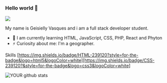 ### Hello world 👋

[<img src="https://img.shields.io/badge/linkedin-%230077B5.svg?&style=for-the-badge&logo=linkedin&logoColor=white" />](https://www.linkedin.com/in/https://www.linkedin.com/in/geisielly-vasques-515b0714a//)

My name is Geisielly Vasques and i am a full stack developer student.

- 🌱 I am currently learning HTML, JavaScript, CSS, PHP, React and Phyton
- ⚡ Curiosity about me: I'm a geographer.  

Skills
[https://img.shields.io/badge/HTML-239120?style=for-the-badge&logo=html5&logoColor=white][https://img.shields.io/badge/CSS-239120?&style=for-the-badge&logo=css3&logoColor=white] 

![YOUR github stats](https://github-readme-stats.vercel.app/api?username=geisyv)


